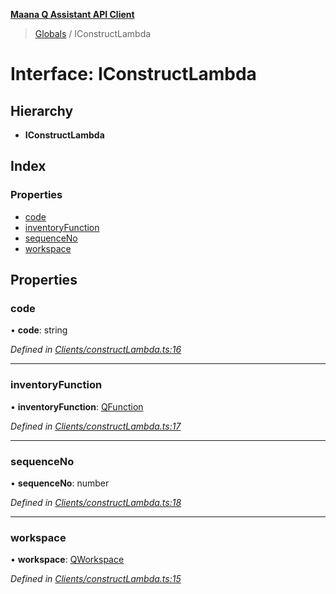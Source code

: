 **[Maana Q Assistant API Client](../README.md)**

> [Globals](../README.md) / IConstructLambda

# Interface: IConstructLambda

## Hierarchy

* **IConstructLambda**

## Index

### Properties

* [code](iconstructlambda.md#code)
* [inventoryFunction](iconstructlambda.md#inventoryfunction)
* [sequenceNo](iconstructlambda.md#sequenceno)
* [workspace](iconstructlambda.md#workspace)

## Properties

### code

•  **code**: string

*Defined in [Clients/constructLambda.ts:16](https://github.com/maana-io/q-assistant-client/blob/develop/src/Clients/constructLambda.ts#L16)*

___

### inventoryFunction

•  **inventoryFunction**: [QFunction](qfunction.md)

*Defined in [Clients/constructLambda.ts:17](https://github.com/maana-io/q-assistant-client/blob/develop/src/Clients/constructLambda.ts#L17)*

___

### sequenceNo

•  **sequenceNo**: number

*Defined in [Clients/constructLambda.ts:18](https://github.com/maana-io/q-assistant-client/blob/develop/src/Clients/constructLambda.ts#L18)*

___

### workspace

•  **workspace**: [QWorkspace](qworkspace.md)

*Defined in [Clients/constructLambda.ts:15](https://github.com/maana-io/q-assistant-client/blob/develop/src/Clients/constructLambda.ts#L15)*

